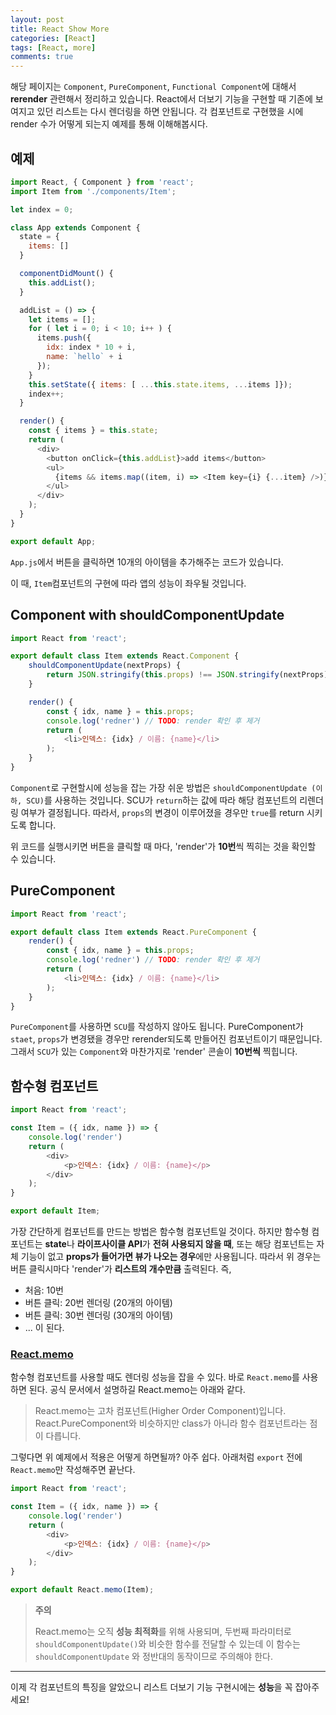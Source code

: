 ```yaml
---
layout: post
title: React Show More
categories: [React]
tags: [React, more]
comments: true
---
```

해당 페이지는 `Component`, `PureComponent`, `Functional Component`에 대해서 **rerender** 관련해서 정리하고 있습니다.
React에서 더보기 기능을 구현할 때 기존에 보여지고 있던 리스트는 다시 렌더링을 하면 안됩니다. 각 컴포넌트로 구현했을 시에 render 수가 어떻게 되는지 예제를 통해 이해해봅시다. 

## 예제

```javascript
import React, { Component } from 'react';
import Item from './components/Item';

let index = 0;

class App extends Component {
  state = {
    items: []
  }

  componentDidMount() {
    this.addList();
  }

  addList = () => {
    let items = [];
    for ( let i = 0; i < 10; i++ ) {
      items.push({
        idx: index * 10 + i,
        name: `hello` + i
      });
    }
    this.setState({ items: [ ...this.state.items, ...items ]});
    index++;
  }

  render() {
    const { items } = this.state;
    return (
      <div>
        <button onClick={this.addList}>add items</button>
        <ul>
          {items && items.map((item, i) => <Item key={i} {...item} />)}
        </ul>
      </div>
    );
  }
}

export default App;
```

`App.js`에서 버튼을 클릭하면 10개의 아이템을 추가해주는 코드가 있습니다.

이 때, `Item`컴포넌트의 구현에 따라 앱의 성능이 좌우될 것입니다.

## Component with shouldComponentUpdate

```javascript
import React from 'react';

export default class Item extends React.Component {
	shouldComponentUpdate(nextProps) {
		return JSON.stringify(this.props) !== JSON.stringify(nextProps)
	}

	render() {
		const { idx, name } = this.props;
		console.log('redner') // TODO: render 확인 후 제거 
		return (
			<li>인덱스: {idx} / 이름: {name}</li>
		);
	}
}
```

`Component`로 구현할시에 성능을 잡는 가장 쉬운 방법은 `shouldComponentUpdate (이하, SCU)`를 사용하는 것입니다.
SCU가 `return`하는 값에 따라 해당 컴포넌트의 리렌더링 여부가 결정됩니다.
따라서, `props`의 변경이 이루어졌을 경우만 `true`를 return 시키도록 합니다.

위 코드를 실행시키면 버튼을 클릭할 때 마다, 'render'가 **10번**씩 찍히는 것을 확인할 수 있습니다. 

## PureComponent

```javascript
import React from 'react';

export default class Item extends React.PureComponent {
	render() {
		const { idx, name } = this.props;
		console.log('redner') // TODO: render 확인 후 제거 
		return (
			<li>인덱스: {idx} / 이름: {name}</li>
		);
	}
}
```

`PureComponent`를 사용하면 `SCU`를 작성하지 않아도 됩니다. PureComponent가 `staet`, `props`가 변경됐을 경우만 rerender되도록 만들어진 컴포넌트이기 때문입니다. 그래서 `SCU`가 있는 `Component`와 마찬가지로 'render' 콘솔이 **10번씩** 찍힙니다.

## 함수형 컴포넌트

```javascript
import React from 'react';

const Item = ({ idx, name }) => {
	console.log('render')
	return (
		<div>
			<p>인덱스: {idx} / 이름: {name}</p>
		</div>
	);
}

export default Item;
```

가장 간단하게 컴포넌트를 만드는 방법은 함수형 컴포넌트일 것이다. 하지만 함수형 컴포넌트는 **state**나 **라이프사이클 API**가 **전혀 사용되지 않을 때**, 또는 해당 컴포넌트는 자체 기능이 없고 **props가 들어가면 뷰가 나오는 경우**에만 사용됩니다.
따라서 위 경우는 버튼 클릭시마다 'render'가 **리스트의 개수만큼** 출력된다.
즉,
- 처음: 10번
- 버튼 클릭: 20번 렌더링 (20개의 아이템)
- 버튼 클릭: 30번 렌더링 (30개의 아이템)
- ...
이 된다.

### [React.memo](https://ko.reactjs.org/docs/react-api.html#reactmemo)
함수형 컴포넌트를 사용할 때도 렌더링 성능을 잡을 수 있다. 바로 `React.memo`를 사용하면 된다.
공식 문서에서 설명하길 React.memo는 아래와 같다.

> React.memo는 고차 컴포넌트(Higher Order Component)입니다. React.PureComponent와 비슷하지만 class가 아니라 함수 컴포넌트라는 점이 다릅니다.

그렇다면 위 예제에서 적용은 어떻게 하면될까?
아주 쉽다. 아래처럼 `export` 전에 `React.memo`만 작성해주면 끝난다.

```javascript
import React from 'react';

const Item = ({ idx, name }) => {
	console.log('render')
	return (
		<div>
			<p>인덱스: {idx} / 이름: {name}</p>
		</div>
	);
}

export default React.memo(Item);
```

> **주의**
>
> React.memo는 오직 **성능 최적화**를 위해 사용되며, 두번째 파라미터로 `shouldComponentUpdate()`와 비슷한 함수를 전달할 수 있는데 이 함수는 `shouldComponentUpdate` 와 정반대의 동작이므로 주의해야 한다. 

---

이제 각 컴포넌트의 특징을 알았으니 리스트 더보기 기능 구현시에는 **성능**을 꼭 잡아주세요!

